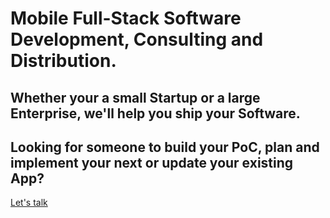 # Mobile Full-Stack Software Development, Consulting and Distribution.

## Whether your a small Startup or a large Enterprise, we'll help you ship your Software.

## Looking for someone to build your PoC, plan and implement your next or update your existing App?

[Let's talk](//bearologics.com/contact)
